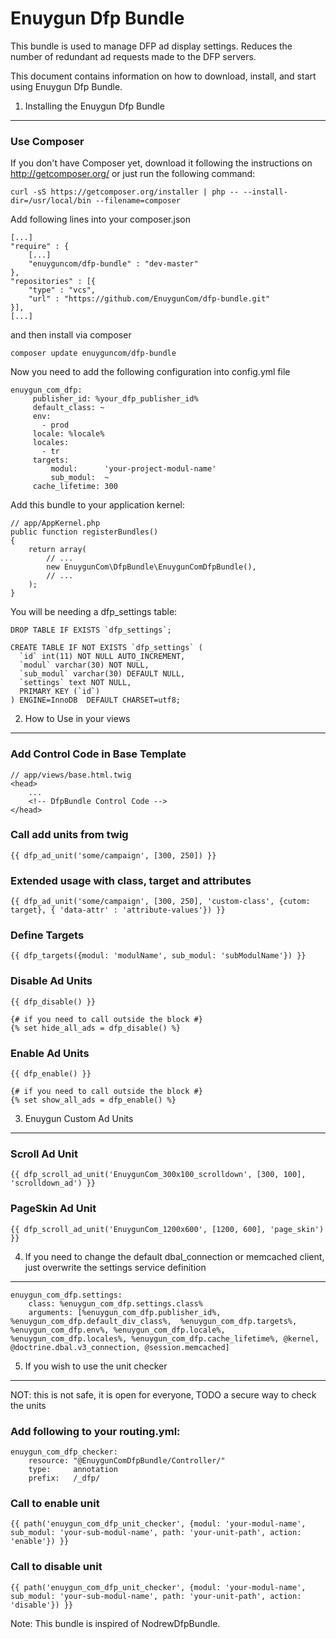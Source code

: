 Enuygun Dfp Bundle
==================

This bundle is used to manage DFP ad display settings. Reduces the number of redundant ad requests made to the DFP servers.

This document contains information on how to download, install, and start
using Enuygun Dfp Bundle.

1) Installing the Enuygun Dfp Bundle
------------------------------------

### Use Composer

If you don't have Composer yet, download it following the instructions on
http://getcomposer.org/ or just run the following command:

    curl -sS https://getcomposer.org/installer | php -- --install-dir=/usr/local/bin --filename=composer

Add following lines into your composer.json

    [...]
    "require" : {
        [...]
        "enuyguncom/dfp-bundle" : "dev-master"
    },
    "repositories" : [{
        "type" : "vcs",
        "url" : "https://github.com/EnuygunCom/dfp-bundle.git"
    }],
    [...]

and then install via composer

    composer update enuyguncom/dfp-bundle

Now you need to add the following configuration into config.yml file

    enuygun_com_dfp:
         publisher_id: %your_dfp_publisher_id%
         default_class: ~
         env:
           - prod
         locale: %locale%
         locales:
           - tr
         targets:
             modul:      'your-project-modul-name'
             sub_modul:  ~
         cache_lifetime: 300



Add this bundle to your application kernel:

    // app/AppKernel.php
    public function registerBundles()
    {
        return array(
            // ...
            new EnuygunCom\DfpBundle\EnuygunComDfpBundle(),
            // ...
        );
    }
    
You will be needing a dfp_settings table:

    DROP TABLE IF EXISTS `dfp_settings`;
    
    CREATE TABLE IF NOT EXISTS `dfp_settings` (
      `id` int(11) NOT NULL AUTO_INCREMENT,
      `modul` varchar(30) NOT NULL,
      `sub_modul` varchar(30) DEFAULT NULL,
      `settings` text NOT NULL,
      PRIMARY KEY (`id`)
    ) ENGINE=InnoDB  DEFAULT CHARSET=utf8;

2) How to Use in your views
---------------------------

### Add Control Code in Base Template

    // app/views/base.html.twig
    <head>
        ...
        <!-- DfpBundle Control Code -->
    </head>
    
### Call add units from twig

    {{ dfp_ad_unit('some/campaign', [300, 250]) }}
    
### Extended usage with class, target and attributes
    {{ dfp_ad_unit('some/campaign', [300, 250], 'custom-class', {cutom: target}, { 'data-attr' : 'attribute-values'}) }}
    
### Define Targets

    {{ dfp_targets({modul: 'modulName', sub_modul: 'subModulName'}) }}
    
### Disable Ad Units

    {{ dfp_disable() }}
    
    {# if you need to call outside the block #} 
    {% set hide_all_ads = dfp_disable() %}
    
### Enable Ad Units

    {{ dfp_enable() }}
    
    {# if you need to call outside the block #} 
    {% set show_all_ads = dfp_enable() %}
    
    
3) Enuygun Custom Ad Units
--------------------------
    
### Scroll Ad Unit

    {{ dfp_scroll_ad_unit('EnuygunCom_300x100_scrolldown', [300, 100], 'scrolldown_ad') }}
    
### PageSkin Ad Unit

    {{ dfp_scroll_ad_unit('EnuygunCom_1200x600', [1200, 600], 'page_skin') }}
    
    
4) If you need to change the default dbal_connection or memcached client, just overwrite the settings service definition
------------------------------------------------------------------------------------------------------------------------

    enuygun_com_dfp.settings:
        class: %enuygun_com_dfp.settings.class%
        arguments: [%enuygun_com_dfp.publisher_id%, %enuygun_com_dfp.default_div_class%,  %enuygun_com_dfp.targets%, %enuygun_com_dfp.env%, %enuygun_com_dfp.locale%, %enuygun_com_dfp.locales%, %enuygun_com_dfp.cache_lifetime%, @kernel, @doctrine.dbal.v3_connection, @session.memcached]

    
5) If you wish to use the unit checker
--------------------------------------

NOT: this is not safe, it is open for everyone, TODO a secure way to check the units
    
### Add following to your routing.yml:

    enuygun_com_dfp_checker:
        resource: "@EnuygunComDfpBundle/Controller/"
        type:     annotation
        prefix:   /_dfp/

### Call to enable unit

    {{ path('enuygun_com_dfp_unit_checker', {modul: 'your-modul-name', sub_modul: 'your-sub-modul-name', path: 'your-unit-path', action: 'enable'}) }}

### Call to disable unit

    {{ path('enuygun_com_dfp_unit_checker', {modul: 'your-modul-name', sub_modul: 'your-sub-modul-name', path: 'your-unit-path', action: 'disable'}) }}



Note: This bundle is inspired of NodrewDfpBundle.